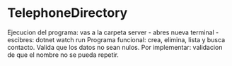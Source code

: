 # TelephoneDirectory
Ejecucion del programa: vas a la carpeta server - abres nueva terminal - escibres: dotnet watch run
Programa funcional: crea, elimina, lista y busca contacto. Valida que los datos no sean nulos.
Por implementar: validacion de que el nombre no se pueda repetir.

